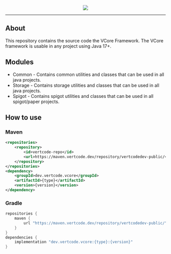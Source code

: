 <p align="center">
    <img src="https://cdn.vertcodedevelopment.com/logo-text.png"/>
</p>

---

## About

This repository contains the source code the VCore Framework. The VCore framework is usable in any project using Java 17+. 

## Modules

- Common - Contains common utilities and classes that can be used in all java projects.
- Storage - Contains storage utilities and classes that can be used in all java projects.
- Spigot - Contains spigot utilities and classes that can be used in all spigot/paper projects.

## How to use

### Maven

```xml
<repositories>
    <repository>
        <id>vertcode-repo</id>
        <url>https://maven.vertcode.dev/repository/vertcodedev-public/</url>
    </repository>
</repositories>
<dependency>
    <groupId>dev.vertcode.vcore</groupId>
    <artifactId>{type}</artifactId>
    <version>{version}</version>
</dependency>
```

### Gradle

```groovy
repositories {
    maven {
        url "https://maven.vertcode.dev/repository/vertcodedev-public/"
    }
}
dependencies {
    implementation "dev.vertcode.vcore:{type}:{version}"
}
```